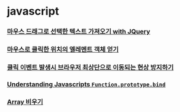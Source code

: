 # javascript

### [마우스 드래그로 선택한 텍스트 가져오기 with JQuery](Extracting_strings_selected_using_jquery.md)

### [마우스로 클릭한 위치의 엘레멘트 객체 얻기](get_element_from_mouse_position.md)

### [클릭 이벤트 발생시 브라우저 최상단으로 이동되는 현상 방지하기](prevents_page_jump.md)

### [Understanding Javascripts `Function.prototype.bind`](function_prototype_bind.md)

### [Array 비우기](empty_array.md)
